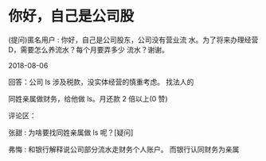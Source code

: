 # 你好，自己是公司股

(提问)匿名用户 : 你好，自己是公司股东，公司没有营业流 水。为了将来办理经营 D，需要怎么养流水？每个月要弄多少 流水？谢谢。

2018-08-06

回答：公司 ls 涉及税款，没实体经营的慎重考虑。 找法人的

同姓亲属做财务，给他做 ls。月还款 2 倍以上(0 赞)

评论区：

张甜 : 为啥要找同姓亲属做 ls 呢？[疑问]

弗悔 : 和银行解释说公司部分流水走财务个人账户。 而银行认同财务为亲属